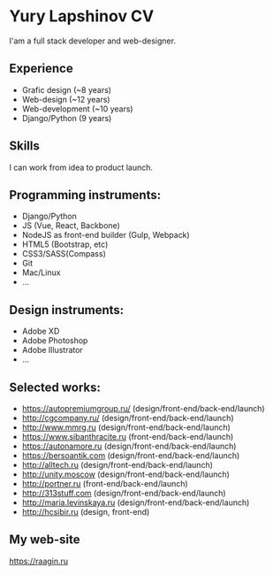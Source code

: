# Yury Lapshinov CV

I'am a full stack developer and web-designer.
## Experience
- Grafic design (~8 years)
- Web-design (~12 years)
- Web-development (~10 years)
- Django/Python (9 years)

## Skills
I can work from idea to product launch.

## Programming instruments: 
- Django/Python
- JS (Vue, React, Backbone)
- NodeJS as front-end builder (Gulp, Webpack)
- HTML5 (Bootstrap, etc)
- CSS3/SASS(Compass)
- Git
- Mac/Linux
- ...

## Design instruments:
- Adobe XD
- Adobe Photoshop
- Adobe Illustrator
- ...

## Selected works:
- https://autopremiumgroup.ru/ (design/front-end/back-end/launch)
- http://cgcompany.ru/ (design/front-end/back-end/launch)
- http://www.mmrg.ru (design/front-end/back-end/launch)
- https://www.sibanthracite.ru (front-end/back-end/launch)
- https://autonamore.ru (design/front-end/back-end/launch)
- https://bersoantik.com (design/front-end/back-end/launch)
- http://alltech.ru (design/front-end/back-end/launch)
- http://unity.moscow (design/front-end/back-end/launch)
- http://portner.ru (front-end/back-end/launch)
- http://313stuff.com (design/front-end/back-end/launch)
- http://maria.levinskaya.ru (design/front-end/back-end/launch)
- http://hcsibir.ru (design, front-end)

## My web-site
https://raagin.ru

